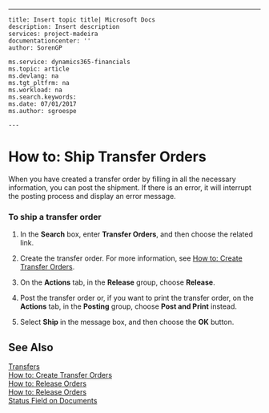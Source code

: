 ---
    title: Insert topic title| Microsoft Docs
    description: Insert description
    services: project-madeira
    documentationcenter: ''
    author: SorenGP

    ms.service: dynamics365-financials
    ms.topic: article
    ms.devlang: na
    ms.tgt_pltfrm: na
    ms.workload: na
    ms.search.keywords:
    ms.date: 07/01/2017
    ms.author: sgroespe

    ---
# How to: Ship Transfer Orders
When you have created a transfer order by filling in all the necessary information, you can post the shipment. If there is an error, it will interrupt the posting process and display an error message.  
  
### To ship a transfer order  
  
1.  In the **Search** box, enter **Transfer Orders**, and then choose the related link.  
  
2.  Create the transfer order. For more information, see [How to: Create Transfer Orders](../DesignAndEngineering/how-to-create-transfer-orders.md).  
  
3.  On the **Actions** tab, in the **Release** group, choose **Release**.  
  
4.  Post the transfer order or, if you want to print the transfer order, on the **Actions** tab, in the **Posting** group, choose **Post and Print** instead.  
  
5.  Select **Ship** in the message box, and then choose the **OK** button.  
  
## See Also  
 [Transfers](../DesignAndEngineering/transfers.md)   
 [How to: Create Transfer Orders](../DesignAndEngineering/how-to-create-transfer-orders.md)   
 [How to: Release Orders](../DesignAndEngineering/how-to-release-orders.md)   
 [How to: Release Orders](../DesignAndEngineering/how-to-release-orders.md)   
 [Status Field on Documents](../DesignAndEngineering/status-field-on-documents.md)